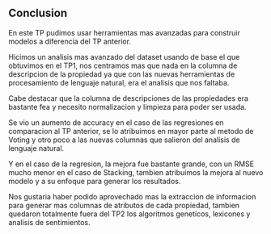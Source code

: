 ## Conclusion 

En este TP pudimos usar herramientas mas avanzadas para construir modelos a diferencia del TP anterior.

Hicimos un analisis mas avanzado del dataset usando de base el que obtuvimos en el TP1, nos centramos mas que nada en la columna de descripcion de la propiedad ya que con las nuevas herramientas de procesamiento de lenguaje natural, era el analisis que nos faltaba.

Cabe destacar que la columna de descripciones de las propiedades era bastante fea y necesito normalizacion y limpieza para poder ser usada.

Se vio un aumento de accuracy en el caso de las regresiones en comparacion al TP anterior, se lo atribuimos en mayor parte al metodo de Voting y otro poco a las nuevas columnas que salieron del analisis de lenguaje natural.

Y en el caso de la regresion, la mejora fue bastante grande, con un RMSE mucho menor en el caso de Stacking, tambien atribuimos la mejora al nuevo modelo y a su enfoque para generar los resultados.

Nos gustaria haber podido aprovechado mas la extraccion de informacion para generar mas columnas de atributos de cada propiedad, tambien quedaron totalmente fuera del TP2 los algoritmos geneticos, lexicones y analisis de sentimientos.
